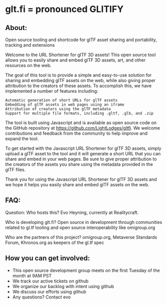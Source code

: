 # glt.fi = pronounced GLITIFY

## About: 
Open source tooling and shortcode for glTF asset sharing and portability, tracking and extensions

Welcome to the URL Shortener for glTF 3D assets! This open source tool allows you to easily share and embed glTF 3D assets, art, and other resources on the web.

The goal of this tool is to provide a simple and easy-to-use solution for sharing and embedding glTF assets on the web, while also giving proper attribution to the creators of these assets. To accomplish this, we have implemented a number of features including:

    Automatic generation of short URLs for glTF assets
    Embedding of glTF assets in web pages using an iframe
    Attribution of creators using the glTF metadata
    Support for multiple file formats, including .gltf, .glb, and .zip

The tool is built using Javascript and is available as open source code on the GitHub repository at https://github.com/LightLodges/gltfi. We welcome contributions and feedback from the community to help improve and expand the tool.

To get started with the Javascript URL Shortener for glTF 3D assets, simply upload a glTF asset to the tool and it will generate a short URL that you can share and embed in your web pages. Be sure to give proper attribution to the creators of the assets you share using the metadata provided in the glTF files.

Thank you for using the Javascript URL Shortener for glTF 3D assets and we hope it helps you easily share and embed glTF assets on the web.

## FAQ:
Question: Who hosts this?
Evo Heyning, currently at Realitycraft.

Who is developing glt.fi?
Open source in development through communities related to gl.tf tooling and open source interoperability like omigroup.org

Who are the partners of this project?
omigroup.org, Metaverse Standards Forum, Khronos.org as keepers of the gl.tf spec

## How you can get involved: 
- This open source development group meets on the first Tuesday of the month at 9AM PST
- We track our active tickets on github
- We organize our backlog with intent using github 
- We discuss our efforts using github
- Any questions? Contact evo


